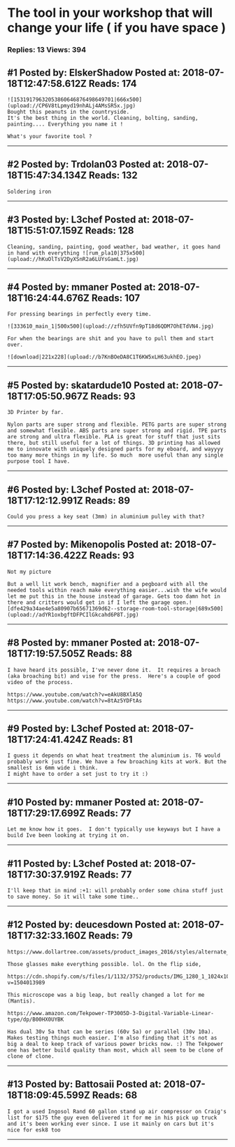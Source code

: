 # The tool in your workshop that will change your life ( if you have space )

### Replies: 13 Views: 394

## \#1 Posted by: ElskerShadow Posted at: 2018-07-18T12:47:58.612Z Reads: 174

```
![15319179632053860646876498649701|666x500](upload://CP6V8tLpmyd19nhALj4AMsSR5x.jpg)
Bought this peanuts in the countryside.
It's the best thing in the world. Cleaning, bolting, sanding, painting.... Everything you name it !

What's your favorite tool ?
```

---
## \#2 Posted by: Trdolan03 Posted at: 2018-07-18T15:47:34.134Z Reads: 132

```
Soldering iron
```

---
## \#3 Posted by: L3chef Posted at: 2018-07-18T15:51:07.159Z Reads: 128

```
Cleaning, sanding, painting, good weather, bad weather, it goes hand in hand with everything ![rum_pla10|375x500](upload://hKuOlTsV2DyXSnR2a6LUYsGamLt.jpg)
```

---
## \#4 Posted by: mmaner Posted at: 2018-07-18T16:24:44.676Z Reads: 107

```
For pressing bearings in perfectly every time. 

![333610_main_1|500x500](upload://zfh5UVfn9pT18d6QDM7OhETdVN4.jpg)

For when the bearings are shit and you have to pull them and start over.

![download|221x228](upload://b7KnBOeDA8C1T6KW5xLH63ukhEO.jpeg)
```

---
## \#5 Posted by: skatardude10 Posted at: 2018-07-18T17:05:50.967Z Reads: 93

```
3D Printer by far.

Nylon parts are super strong and flexible. PETG parts are super strong and somewhat flexible. ABS parts are super strong and rigid. TPE parts are strong and ultra flexible. PLA is great for stuff that just sits there, but still useful for a lot of things. 3D printing has allowed me to innovate with uniquely designed parts for my eboard, and wayyyy too many more things in my life. So much  more useful than any single purpose tool I have.
```

---
## \#6 Posted by: L3chef Posted at: 2018-07-18T17:12:12.991Z Reads: 89

```
Could you press a key seat (3mm) in aluminium pulley with that?
```

---
## \#7 Posted by: Mikenopolis Posted at: 2018-07-18T17:14:36.422Z Reads: 93

```
Not my picture

But a well lit work bench, magnifier and a pegboard with all the needed tools within reach make everything easier...wish the wife would let me put this in the house instead of garage. Gets too damn hot in there and critters would get in if I left the garage open.![dfe429a34ae4e5a80907b65671369d62--storage-room-tool-storage|689x500](upload://adYR1oxbgftDFPCIlGkcahd6P8T.jpg)
```

---
## \#8 Posted by: mmaner Posted at: 2018-07-18T17:19:57.505Z Reads: 88

```
I have heard its possible, I've never done it.  It requires a broach (aka broaching bit) and vise for the press.  Here's a couple of good video of the process.

https://www.youtube.com/watch?v=eAkU8BXlA5Q
https://www.youtube.com/watch?v=8tAz5YDFtAs
```

---
## \#9 Posted by: L3chef Posted at: 2018-07-18T17:24:41.424Z Reads: 81

```
I guess it depends on what heat treatment the aluminium is. T6 would probably work just fine. We have a few broaching kits at work. But the smallest is 6mm wide i think. 
I might have to order a set just to try it :)
```

---
## \#10 Posted by: mmaner Posted at: 2018-07-18T17:29:17.699Z Reads: 77

```
Let me know how it goes.  I don't typically use keyways but I have a build Ive been looking at trying it on.
```

---
## \#11 Posted by: L3chef Posted at: 2018-07-18T17:30:37.919Z Reads: 77

```
I'll keep that in mind :+1: will probably order some china stuff just to save money. So it will take some time..
```

---
## \#12 Posted by: deucesdown Posted at: 2018-07-18T17:32:33.160Z Reads: 79

```
https://www.dollartree.com/assets/product_images_2016/styles/alternate_large/215654.jpg

Those glasses make everything possible. lol. On the flip side,

https://cdn.shopify.com/s/files/1/1132/3752/products/IMG_1280_1_1024x1024.JPG?v=1504013989

This microscope was a big leap, but really changed a lot for me (Mantis).

https://www.amazon.com/Tekpower-TP3005D-3-Digital-Variable-Linear-type/dp/B00HX0UYBK

Has dual 30v 5a that can be series (60v 5a) or parallel (30v 10a). Makes testing things much easier. I'm also finding that it's not as big a deal to keep track of various power bricks now. :) The Tekpower one has better build quality than most, which all seem to be clone of clone of clone.
```

---
## \#13 Posted by: Battosaii Posted at: 2018-07-18T18:09:45.599Z Reads: 68

```
I got a used Ingosol Rand 60 gallon stand up air compressor on Craig's list for $175 the guy even delivered it for me in his pick up truck and it's been working ever since. I use it mainly on cars but it's nice for esk8 too
```

---
